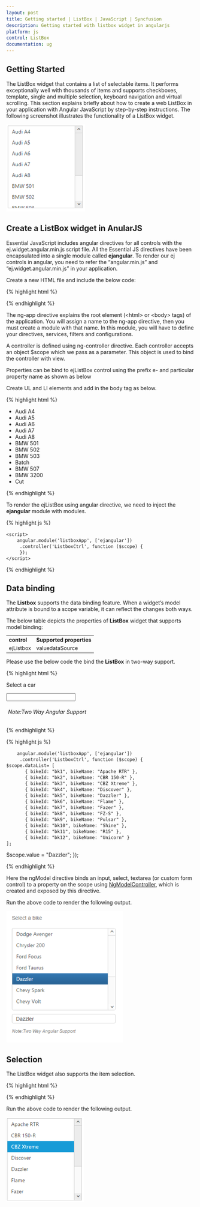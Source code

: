 ```yaml
---
layout: post
title: Getting started | ListBox | JavaScript | Syncfusion
description: Getting started with listbox widget in angularjs
platform: js
control: ListBox
documentation: ug
---
```



## Getting Started
The ListBox widget that contains a list of selectable items. It performs exceptionally well with thousands of items and supports checkboxes, template, single and multiple selection, keyboard navigation and virtual scrolling.
This section explains briefly about how to create a web ListBox in your application with Angular JavaScript by step-by-step instructions. The following screenshot illustrates the functionality of a ListBox widget.


![](Getting_Started_images\Getting-Started_img1.png)

## Create a ListBox widget in AnularJS

Essential JavaScript includes angular directives for all controls with the ej.widget.angular.min.js script file. All the Essential JS directives have been encapsulated into a single module called **ejangular**. To render our ej controls in angular, you need to refer the “angular.min.js” and “ej.widget.angular.min.js” in your application.

Create a new HTML file and include the below code:

{% highlight html %}

<!DOCTYPE html>
<html lang="en" ng-app="listboxApp">
<head>
    <title>Essential Studio for JavaScript : Angular JS Support for Listbox </title>
    <!-- Style sheet for default theme (flat azure) -->
    <link href="http://cdn.syncfusion.com/ {{site.releaseversion}}/js/web/flat-azure/ej.web.all.min.css" rel="stylesheet" />
    <!--Scripts-->
    <script src="http://cdn.syncfusion.com/js/assets/external/jquery-3.1.0.min.js" type="text/javascript"> </script>
    <script src="http://cdn.syncfusion.com/js/assets/external/angular.min.js"></script>
    <script type="text/javascript" src="http://cdn.syncfusion.com/ {{site.releaseversion}}/js/web/ej.web.all.min.js "></script>
    <script src="http://cdn.syncfusion.com/ {{site.releaseversion}}/js/common/ej.widget.angular.min.js"></script>
    <!--Add custom scripts here -->
</head>
<body ng-controller="ListboxCtrl">
    <!--Add necessary HTML elements-->
</body>
</body>
</html>


{% endhighlight %}



The ng-app directive explains the root element (&lt;html&gt; or &lt;body&gt; tags) of the application. You will assign a name to the ng-app directive, then you must create a module with that name. In this module, you will have to define your directives, services, filters and configurations.

A controller is defined using ng-controller directive. Each controller accepts an object $scope which we pass as a parameter.  This object is used to bind the controller with view.   

Properties can be bind to ejListBox control using the prefix e- and particular property name as shown as below

Create UL and LI elements and add in the body tag as below.

{% highlight html %}

<div>
    <ul id="list1" ej-listbox>
        <li>Audi A4</li>
        <li>Audi A5</li>
        <li>Audi A6</li>
        <li>Audi A7</li>
        <li>Audi A8</li>
        <li>BMW 501</li>
        <li>BMW 502</li>
        <li>BMW 503</li>
        <li>Batch</li>
        <li>BMW 507</li>
        <li>BMW 3200</li>
        <li>Cut</li>
    </ul>
</div>


{% endhighlight %}



To render the ejListBox using angular directive, we need to inject the **ejangular** module with modules.

{% highlight js %}

    <script>
        angular.module('listboxApp', ['ejangular'])
         .controller('ListboxCtrl', function ($scope) {
         });
    </script>



{% endhighlight %}



## Data binding

The **Listbox** supports the data binding feature. When a widget’s model attribute is bound to a scope variable, it can reflect the changes both ways.

The below table depicts the properties of **ListBox** widget that supports model binding:

<table>
<tr>
<td>
<b>control</b></td><td>
<b>Supported properties</b></td></tr>
<tr>
<td>
ejListbox</td><td>
valuedataSource</td></tr>
</table>


Please use the below code the bind the **ListBox** in two-way support.

{% highlight html %}

<div class="content-container-fluid">
    <div class="row">
        <div class="cols-sample-area">
            <div class="frame">
                <div class="ctrllabel">Select a car</div>
                <div class="angularbind">
                    <div id="control">
                        <div>
                            <ul id="Ul1" ej-listbox e-datasource="datalist" e-fields-id="id" e-fields-text="text" e-value="value"></ul>
                        </div>
                    </div>
                    <div id="binding">
                        <input type="text" id="listValue" class="input ejinputtext" ng-model="value" />
                    </div>
                    <h6><span style="font-style: italic; font-weight: normal; margin: 5px; text-align: center">Note:Two Way Angular Support</span></h6>
                </div>
            </div>
        </div>
    </div>
</div>


{% endhighlight %}



{% highlight js %}

        angular.module('listboxApp', ['ejangular'])
         .controller('ListboxCtrl', function ($scope) {
    $scope.dataList= [
           { bikeId: "bk1", bikeName: "Apache RTR" },
           { bikeId: "bk2", bikeName: "CBR 150-R" },
           { bikeId: "bk3", bikeName: "CBZ Xtreme" },
           { bikeId: "bk4", bikeName: "Discover" },
           { bikeId: "bk5", bikeName: "Dazzler" },
           { bikeId: "bk6", bikeName: "Flame" },
           { bikeId: "bk7", bikeName: "Fazer" },
           { bikeId: "bk8", bikeName: "FZ-S" },
           { bikeId: "bk9", bikeName: "Pulsar" },
           { bikeId: "bk10", bikeName: "Shine" },
           { bikeId: "bk11", bikeName: "R15" },
           { bikeId: "bk12", bikeName: "Unicorn" }
    ];


$scope.value = "Dazzler";
         });


{% endhighlight %}


Here the ngModel directive binds an input, select, textarea (or custom form control) to a property on the scope using [NgModelController](https://docs.angularjs.org/api/ng/type/ngModel.NgModelController), which is created and exposed by this directive. 

Run the above code to render the following output. 

![](Getting_Started_images\databinding_img1.png)



## Selection

The ListBox widget also supports the item selection. 

{% highlight html %}

<div>
    <ul id="listbox" ej-listbox e-datasource="datalist" e-fields-id="id" e-fields-text="text" e-selectedindex="2"></ul>
</div>



{% endhighlight %}



Run the above code to render the following output. 

![](Getting_Started_images\selection_img1.png)




